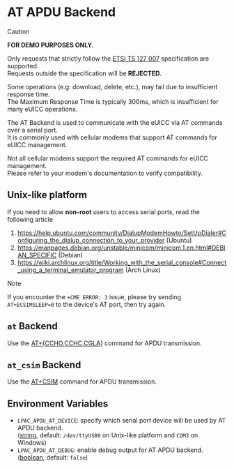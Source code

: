 # AT APDU Backend

> [!CAUTION]
>
> **FOR DEMO PURPOSES ONLY.**
> 
> Only requests that strictly follow the [ETSI TS 127 007] specification are supported. \
> Requests outside the specification will be **REJECTED**.
>
> Some operations (e.g: download, delete, etc.), may fail due to insufficient response time. \
> The Maximum Response Time is typically 300ms, which is insufficient for many eUICC operations.

The AT Backend is used to communicate with the eUICC via AT commands over a serial port. \
It is commonly used with cellular modems that support AT commands for eUICC management.

Not all cellular modems support the required AT commands for eUICC management. \
Please refer to your modem's documentation to verify compatibility.

[ETSI TS 127 007]: https://www.etsi.org/deliver/etsi_ts/127000_127099/127007/15.02.00_60/ts_127007v150200p.pdf

## Unix-like platform

If you need to allow **non-root** users to access serial ports, read the following article

1. <https://help.ubuntu.com/community/DialupModemHowto/SetUpDialer#Configuring_the_dialup_connection_to_your_provider>
   (Ubuntu)
2. <https://manpages.debian.org/unstable/minicom/minicom.1.en.html#DEBIAN_SPECIFIC>
   (Debian)
3. <https://wiki.archlinux.org/title/Working_with_the_serial_console#Connect_using_a_terminal_emulator_program>
   (Arch Linux)

> [!NOTE]
>
> If you encounter the `+CME ERROR: 3` issue, please try sending `AT+ECSIMSLEEP=0` to the device's AT port, then try again.

## `at` Backend

Use the [AT+{CCHO,CCHC,CGLA}][managed] command for APDU transmission.

[managed]: https://www.etsi.org/deliver/etsi_ts/127000_127099/127007/15.02.00_60/ts_127007v150200p.pdf#page=147

## `at_csim` Backend

Use the [AT+CSIM][unmanaged] command for APDU transmission.

[unmanaged]: https://www.etsi.org/deliver/etsi_ts/127000_127099/127007/15.02.00_60/ts_127007v150200p.pdf#page=129

## Environment Variables

- `LPAC_APDU_AT_DEVICE`: specify which serial port device will be used by AT APDU backend. \
  ([string](types.md#string-type), default: `/dev/ttyUSB0` on Unix-like platform and `COM3` on Windows)
- `LPAC_APDU_AT_DEBUG`: enable debug output for AT APDU backend. \
  ([boolean](types.md#boolean-type), default: `false`)
